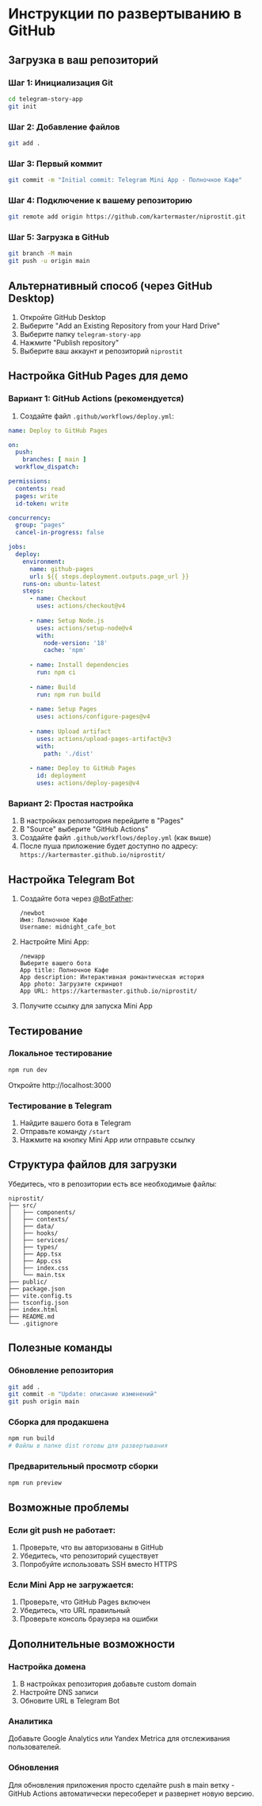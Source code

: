 # Инструкции по развертыванию в GitHub

## Загрузка в ваш репозиторий

### Шаг 1: Инициализация Git
```bash
cd telegram-story-app
git init
```

### Шаг 2: Добавление файлов
```bash
git add .
```

### Шаг 3: Первый коммит
```bash
git commit -m "Initial commit: Telegram Mini App - Полночное Кафе"
```

### Шаг 4: Подключение к вашему репозиторию
```bash
git remote add origin https://github.com/kartermaster/niprostit.git
```

### Шаг 5: Загрузка в GitHub
```bash
git branch -M main
git push -u origin main
```

## Альтернативный способ (через GitHub Desktop)

1. Откройте GitHub Desktop
2. Выберите "Add an Existing Repository from your Hard Drive"
3. Выберите папку `telegram-story-app`
4. Нажмите "Publish repository"
5. Выберите ваш аккаунт и репозиторий `niprostit`

## Настройка GitHub Pages для демо

### Вариант 1: GitHub Actions (рекомендуется)

1. Создайте файл `.github/workflows/deploy.yml`:

```yaml
name: Deploy to GitHub Pages

on:
  push:
    branches: [ main ]
  workflow_dispatch:

permissions:
  contents: read
  pages: write
  id-token: write

concurrency:
  group: "pages"
  cancel-in-progress: false

jobs:
  deploy:
    environment:
      name: github-pages
      url: ${{ steps.deployment.outputs.page_url }}
    runs-on: ubuntu-latest
    steps:
      - name: Checkout
        uses: actions/checkout@v4
        
      - name: Setup Node.js
        uses: actions/setup-node@v4
        with:
          node-version: '18'
          cache: 'npm'
          
      - name: Install dependencies
        run: npm ci
        
      - name: Build
        run: npm run build
        
      - name: Setup Pages
        uses: actions/configure-pages@v4
        
      - name: Upload artifact
        uses: actions/upload-pages-artifact@v3
        with:
          path: './dist'
          
      - name: Deploy to GitHub Pages
        id: deployment
        uses: actions/deploy-pages@v4
```

### Вариант 2: Простая настройка

1. В настройках репозитория перейдите в "Pages"
2. В "Source" выберите "GitHub Actions"
3. Создайте файл `.github/workflows/deploy.yml` (как выше)
4. После пуша приложение будет доступно по адресу:
   `https://kartermaster.github.io/niprostit/`

## Настройка Telegram Bot

1. Создайте бота через [@BotFather](https://t.me/botfather):
   ```
   /newbot
   Имя: Полночное Кафе
   Username: midnight_cafe_bot
   ```

2. Настройте Mini App:
   ```
   /newapp
   Выберите вашего бота
   App title: Полночное Кафе
   App description: Интерактивная романтическая история
   App photo: Загрузите скриншот
   App URL: https://kartermaster.github.io/niprostit/
   ```

3. Получите ссылку для запуска Mini App

## Тестирование

### Локальное тестирование
```bash
npm run dev
```
Откройте http://localhost:3000

### Тестирование в Telegram
1. Найдите вашего бота в Telegram
2. Отправьте команду `/start`
3. Нажмите на кнопку Mini App или отправьте ссылку

## Структура файлов для загрузки

Убедитесь, что в репозитории есть все необходимые файлы:

```
niprostit/
├── src/
│   ├── components/
│   ├── contexts/
│   ├── data/
│   ├── hooks/
│   ├── services/
│   ├── types/
│   ├── App.tsx
│   ├── App.css
│   ├── index.css
│   └── main.tsx
├── public/
├── package.json
├── vite.config.ts
├── tsconfig.json
├── index.html
├── README.md
└── .gitignore
```

## Полезные команды

### Обновление репозитория
```bash
git add .
git commit -m "Update: описание изменений"
git push origin main
```

### Сборка для продакшена
```bash
npm run build
# Файлы в папке dist готовы для развертывания
```

### Предварительный просмотр сборки
```bash
npm run preview
```

## Возможные проблемы

### Если git push не работает:
1. Проверьте, что вы авторизованы в GitHub
2. Убедитесь, что репозиторий существует
3. Попробуйте использовать SSH вместо HTTPS

### Если Mini App не загружается:
1. Проверьте, что GitHub Pages включен
2. Убедитесь, что URL правильный
3. Проверьте консоль браузера на ошибки

## Дополнительные возможности

### Настройка домена
1. В настройках репозитория добавьте custom domain
2. Настройте DNS записи
3. Обновите URL в Telegram Bot

### Аналитика
Добавьте Google Analytics или Yandex Metrica для отслеживания пользователей.

### Обновления
Для обновления приложения просто сделайте push в main ветку - GitHub Actions автоматически пересоберет и развернет новую версию.
